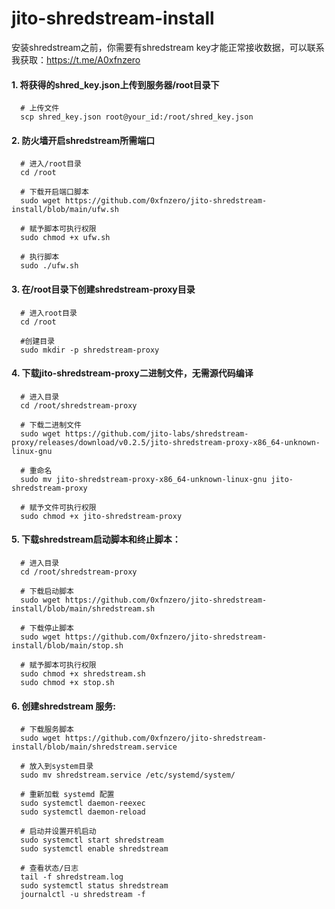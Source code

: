 # jito-shredstream-install

安装shredstream之前，你需要有shredstream key才能正常接收数据，可以联系我获取：https://t.me/A0xfnzero

#### 1. 将获得的shred_key.json上传到服务器/root目录下
```shell
  # 上传文件
  scp shred_key.json root@your_id:/root/shred_key.json
```

#### 2. 防火墙开启shredstream所需端口
```shell
  # 进入/root目录
  cd /root

  # 下载开启端口脚本
  sudo wget https://github.com/0xfnzero/jito-shredstream-install/blob/main/ufw.sh

  # 赋予脚本可执行权限
  sudo chmod +x ufw.sh

  # 执行脚本
  sudo ./ufw.sh
```

#### 3. 在/root目录下创建shredstream-proxy目录
```shell
  # 进入root目录
  cd /root

  #创建目录
  sudo mkdir -p shredstream-proxy
```

#### 4. 下载jito-shredstream-proxy二进制文件，无需源代码编译
```shell
  # 进入目录
  cd /root/shredstream-proxy

  # 下载二进制文件
  sudo wget https://github.com/jito-labs/shredstream-proxy/releases/download/v0.2.5/jito-shredstream-proxy-x86_64-unknown-linux-gnu

  # 重命名
  sudo mv jito-shredstream-proxy-x86_64-unknown-linux-gnu jito-shredstream-proxy

  # 赋予文件可执行权限
  sudo chmod +x jito-shredstream-proxy
```

#### 5. 下载shredstream启动脚本和终止脚本：
```shell
  # 进入目录
  cd /root/shredstream-proxy

  # 下载启动脚本
  sudo wget https://github.com/0xfnzero/jito-shredstream-install/blob/main/shredstream.sh

  # 下载停止脚本
  sudo wget https://github.com/0xfnzero/jito-shredstream-install/blob/main/stop.sh

  # 赋予脚本可执行权限
  sudo chmod +x shredstream.sh
  sudo chmod +x stop.sh
```

#### 6. 创建shredstream 服务:
```shell
  # 下载服务脚本
  sudo wget https://github.com/0xfnzero/jito-shredstream-install/blob/main/shredstream.service
  
  # 放入到system目录
  sudo mv shredstream.service /etc/systemd/system/

  # 重新加载 systemd 配置
  sudo systemctl daemon-reexec
  sudo systemctl daemon-reload

  # 启动并设置开机启动
  sudo systemctl start shredstream
  sudo systemctl enable shredstream

  # 查看状态/日志
  tail -f shredstream.log
  sudo systemctl status shredstream
  journalctl -u shredstream -f

```

